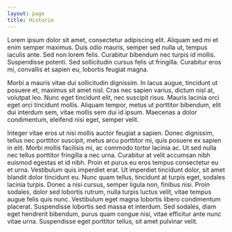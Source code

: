 ```yaml
---
layout: page
title: Historie
---
```


Lorem ipsum dolor sit amet, consectetur adipiscing elit. Aliquam sed mi et enim semper maximus. Duis odio mauris, semper sed nulla ut, tempus iaculis ante. Sed non lorem felis. Curabitur bibendum nec turpis id mollis. Suspendisse potenti. Sed sollicitudin cursus felis ut fringilla. Curabitur eros mi, convallis et sapien eu, lobortis feugiat magna.

Morbi a mauris vitae dui sollicitudin dignissim. In lacus augue, tincidunt ut posuere et, maximus sit amet nisl. Cras nec sapien varius, dictum nisl at, volutpat leo. Nunc eget tincidunt elit, nec suscipit risus. Mauris lacinia orci eget orci tincidunt mollis. Aliquam tempor, metus ut porttitor bibendum, elit dui interdum sem, vitae mollis sem dui id ipsum. Maecenas a dolor condimentum, eleifend nisi eget, semper velit.

Integer vitae eros ut nisi mollis auctor feugiat a sapien. Donec dignissim, tellus nec porttitor suscipit, metus arcu porttitor mi, quis posuere ex sapien in elit. Morbi mollis facilisis mi, ac commodo tortor lacinia ac. Ut sed nulla nec tellus porttitor fringilla a nec urna. Curabitur at velit accumsan nibh euismod egestas et id nibh. Proin et purus eu eros tempus consectetur eu et urna. Vestibulum quis imperdiet erat. Ut imperdiet tincidunt dolor, sit amet blandit dolor tincidunt eu. Nunc quam tellus, tincidunt at turpis eget, sodales lacinia turpis. Donec a nisi cursus, semper ligula non, finibus nisi. Proin sodales, dolor sed lobortis rutrum, nulla turpis luctus velit, vitae tempus augue felis quis nunc. Vestibulum eget magna lobortis libero condimentum placerat. Suspendisse lobortis sed massa et interdum. Sed sodales, diam eget hendrerit bibendum, purus quam congue nisi, vitae efficitur ante nunc vitae urna. Suspendisse eget porttitor tellus, sit amet pulvinar velit.